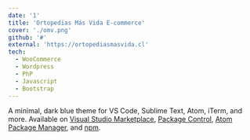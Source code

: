 ```yaml
---
date: '1'
title: 'Ortopedias Más Vida E-commerce'
cover: './omv.png'
github: '#'
external: 'https://ortopediasmasvida.cl'
tech:
  - WooCommerce
  - Wordpress
  - PhP
  - Javascript
  - Bootstrap
---
```


A minimal, dark blue theme for VS Code, Sublime Text, Atom, iTerm, and more. Available on [Visual Studio Marketplace](https://marketplace.visualstudio.com/items?itemName=brittanychiang.halcyon-vscode), [Package Control](https://packagecontrol.io/packages/Halcyon%20Theme), [Atom Package Manager](https://atom.io/themes/halcyon-syntax), and [npm](https://www.npmjs.com/package/hyper-halcyon-theme).
